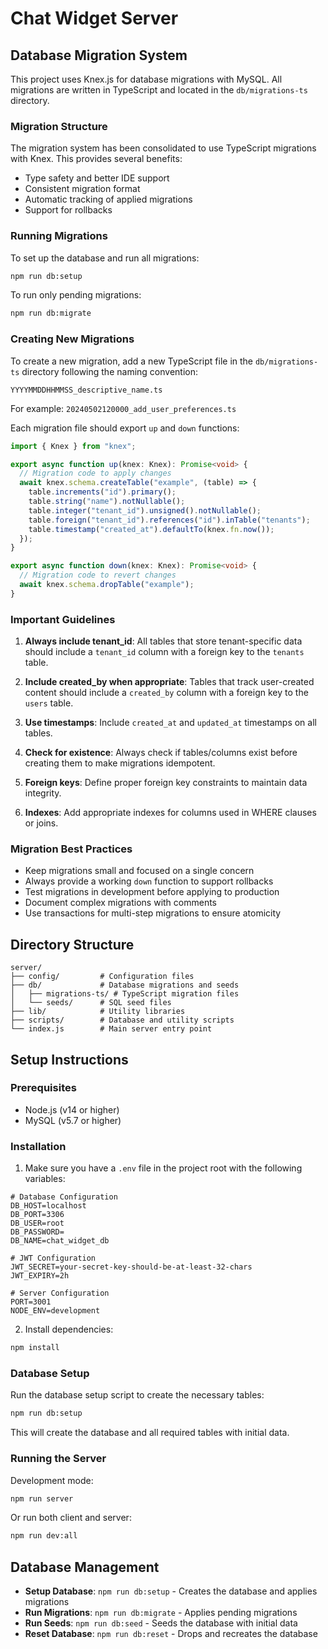 # Chat Widget Server

## Database Migration System

This project uses Knex.js for database migrations with MySQL. All migrations are written in TypeScript and located in the `db/migrations-ts` directory.

### Migration Structure

The migration system has been consolidated to use TypeScript migrations with Knex. This provides several benefits:

- Type safety and better IDE support
- Consistent migration format
- Automatic tracking of applied migrations
- Support for rollbacks

### Running Migrations

To set up the database and run all migrations:

```bash
npm run db:setup
```

To run only pending migrations:

```bash
npm run db:migrate
```

### Creating New Migrations

To create a new migration, add a new TypeScript file in the `db/migrations-ts` directory following the naming convention:

```
YYYYMMDDHHMMSS_descriptive_name.ts
```

For example: `20240502120000_add_user_preferences.ts`

Each migration file should export `up` and `down` functions:

```typescript
import { Knex } from "knex";

export async function up(knex: Knex): Promise<void> {
  // Migration code to apply changes
  await knex.schema.createTable("example", (table) => {
    table.increments("id").primary();
    table.string("name").notNullable();
    table.integer("tenant_id").unsigned().notNullable();
    table.foreign("tenant_id").references("id").inTable("tenants");
    table.timestamp("created_at").defaultTo(knex.fn.now());
  });
}

export async function down(knex: Knex): Promise<void> {
  // Migration code to revert changes
  await knex.schema.dropTable("example");
}
```

### Important Guidelines

1. **Always include tenant_id**: All tables that store tenant-specific data should include a `tenant_id` column with a foreign key to the `tenants` table.

2. **Include created_by when appropriate**: Tables that track user-created content should include a `created_by` column with a foreign key to the `users` table.

3. **Use timestamps**: Include `created_at` and `updated_at` timestamps on all tables.

4. **Check for existence**: Always check if tables/columns exist before creating them to make migrations idempotent.

5. **Foreign keys**: Define proper foreign key constraints to maintain data integrity.

6. **Indexes**: Add appropriate indexes for columns used in WHERE clauses or joins.

### Migration Best Practices

- Keep migrations small and focused on a single concern
- Always provide a working `down` function to support rollbacks
- Test migrations in development before applying to production
- Document complex migrations with comments
- Use transactions for multi-step migrations to ensure atomicity

## Directory Structure

```
server/
├── config/         # Configuration files
├── db/             # Database migrations and seeds
│   ├── migrations-ts/ # TypeScript migration files
│   └── seeds/      # SQL seed files
├── lib/            # Utility libraries
├── scripts/        # Database and utility scripts
└── index.js        # Main server entry point
```

## Setup Instructions

### Prerequisites

- Node.js (v14 or higher)
- MySQL (v5.7 or higher)

### Installation

1. Make sure you have a `.env` file in the project root with the following variables:

```
# Database Configuration
DB_HOST=localhost
DB_PORT=3306
DB_USER=root
DB_PASSWORD=
DB_NAME=chat_widget_db

# JWT Configuration
JWT_SECRET=your-secret-key-should-be-at-least-32-chars
JWT_EXPIRY=2h

# Server Configuration
PORT=3001
NODE_ENV=development
```

2. Install dependencies:

```bash
npm install
```

### Database Setup

Run the database setup script to create the necessary tables:

```bash
npm run db:setup
```

This will create the database and all required tables with initial data.

### Running the Server

Development mode:

```bash
npm run server
```

Or run both client and server:

```bash
npm run dev:all
```

## Database Management

- **Setup Database**: `npm run db:setup` - Creates the database and applies migrations
- **Run Migrations**: `npm run db:migrate` - Applies pending migrations
- **Run Seeds**: `npm run db:seed` - Seeds the database with initial data
- **Reset Database**: `npm run db:reset` - Drops and recreates the database